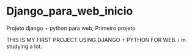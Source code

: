 # Django_para_web_inicio
Projeto django + python para web, Primeiro projeto


THIS IS MY FIRST PROJECT USING DJANGO + PYTHON FOR WEB. i´m studying a lot.
